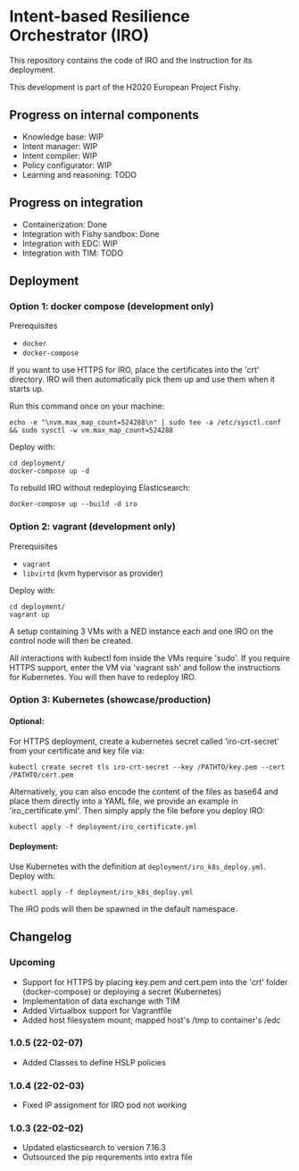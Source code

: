 # Intent-based Resilience Orchestrator (IRO)

This repository contains the code of IRO and the instruction for its deployment. 

This development is part of the H2020 European Project Fishy.


## Progress on internal components

- Knowledge base: WIP
- Intent manager: WIP
- Intent compiler: WIP
- Policy configurator: WIP
- Learning and reasoning: TODO


## Progress on integration

- Containerization: Done
- Integration with Fishy sandbox: Done
- Integration with EDC: WIP
- Integration with TIM: TODO


## Deployment 

### Option 1: docker compose (development only)

Prerequisites

- `docker`
- `docker-compose`

If you want to use HTTPS for IRO, place the certificates into the 'crt' directory. IRO will then automatically pick them up and use them when it starts up.

Run this command once on your machine:
```shell
echo -e "\nvm.max_map_count=524288\n" | sudo tee -a /etc/sysctl.conf && sudo sysctl -w vm.max_map_count=524288
```

Deploy with:
```shell
cd deployment/
docker-compose up -d
```

To rebuild IRO without redeploying Elasticsearch:

```shell
docker-compose up --build -d iro
```

### Option 2: vagrant (development only)

Prerequisites

- `vagrant`
- `libvirtd` (kvm hypervisor as provider)

Deploy with:
```shell
cd deployment/
vagrant up
```
A setup containing 3 VMs with a NED instance each and one IRO on the control node will then be created. 

All interactions with kubectl fom inside the VMs require 'sudo'. If you require HTTPS support, enter the VM via 'vagrant ssh' and follow the instructions for Kubernetes. You will then have to redeploy IRO.

### Option 3: Kubernetes (showcase/production)

#### Optional:
For HTTPS deployment, create a kubernetes secret called 'iro-crt-secret' from your certificate and key file via:
```
kubectl create secret tls iro-crt-secret --key /PATHTO/key.pem --cert /PATHTO/cert.pem
```
Alternatively, you can also encode the content of the files as base64 and place them directly into a YAML file, we provide an example in 'iro\_certificate.yml'. Then simply apply the file before you deploy IRO:
```
kubectl apply -f deployment/iro_certificate.yml
```

#### Deployment:
Use Kubernetes with the definition at `deployment/iro_k8s_deploy.yml`.
Deploy with:
```shell
kubectl apply -f deployment/iro_k8s_deploy.yml
```
The IRO pods will then be spawned in the default namespace.



## Changelog

### Upcoming
- Support for HTTPS by placing key.pem and cert.pem into the 'crt' folder (docker-compose) or deploying a secret (Kubernetes)
- Implementation of data exchange with TIM
- Added Virtualbox support for Vagrantfile
- Added host filesystem mount; mapped host's /tmp to container's /edc

### 1.0.5 (22-02-07) 
- Added Classes to define HSLP policies

### 1.0.4 (22-02-03)
- Fixed IP assignment for IRO pod not working

### 1.0.3 (22-02-02)
- Updated elasticsearch to version 7.16.3
- Outsourced the pip requrements into extra file
